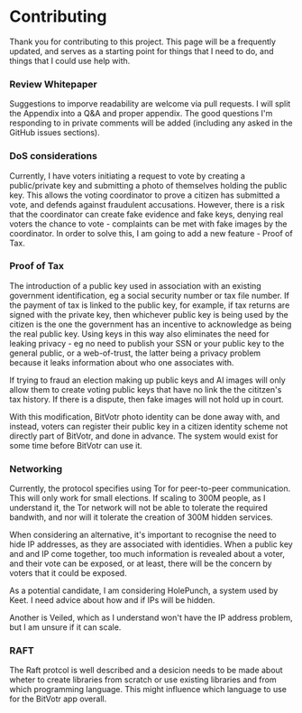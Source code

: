 # Contributing

Thank you for contributing to this project. 
This page will be a frequently updated, and serves as a starting point for things that I need to do, and things that I could use help with.

### Review Whitepaper
Suggestions to imporve readability are welcome via pull requests.
I will split the Appendix into a Q&A and proper appendix.
The good questions I'm responding to in private comments will be added (including any asked in the GitHub issues sections).

### DoS considerations
Currently, I have voters initiating a request to vote by creating a public/private key and submitting a photo of themselves holding the public key. 
This allows the voting coordinator to prove a citizen has submitted a vote, and defends against fraudulent accusations.
However, there is a risk that the coordinator can create fake evidence and fake keys, denying real voters the chance to vote - complaints can be
met with fake images by the coordinator. In order to solve this, I am going to add a new feature - Proof of Tax.

### Proof of Tax
The introduction of a public key used in association with an existing government identification, eg a social security number or tax file number.
If the payment of tax is linked to the public key, for example, if tax returns are signed with the private key, then whichever public key
is being used by the citizen is the one the government has an incentive to acknowledge as being the real public key. Using keys in this way
also eliminates the need for leaking privacy - eg no need to publish your SSN or your public key to the general public, or a web-of-trust, the
latter being a privacy problem because it leaks information about who one associates with.

If trying to fraud an election making up public keys and AI images will only allow them to create voting public keys that have no link the
the cititzen's tax history. If there is a dispute, then fake images will not hold up in court. 

With this modification, BitVotr photo identity can be done away with, and instead, voters can register their public key in a citizen identity 
scheme not directly part of BitVotr, and done in advance. The system would exist for some time before BitVotr can use it.

### Networking
Currently, the protocol specifies using Tor for peer-to-peer communication. This will only work for small elections. If scaling to 300M
people, as I understand it, the Tor network will not be able to tolerate the required bandwith, and nor will it tolerate the creation
of 300M hidden services.

When considering an alternative, it's important to recognise the need to hide IP addresses, as they are associated with identidies. When a
public key and and IP come together, too much information is revealed about a voter, and their vote can be exposed, or at least, there will
be the concern by voters that it could be exposed.

As a potential candidate, I am considering HolePunch, a system used by Keet. I need advice about how and if IPs will be hidden.

Another is Veiled, which as I understand won't have the IP address problem, but I am unsure if it can scale.

### RAFT
The Raft protcol is well described and a desicion needs to be made about wheter to create libraries from scratch or use existing libraries
and from which programming language. This might influence which language to use for the BitVotr app overall.

